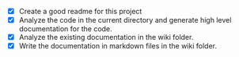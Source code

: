 - [x] Create a good readme for this project
- [x] Analyze the code in the current directory and generate high level documentation for the code.
- [x] Analyze the existing documentation in the wiki folder.
- [x] Write the documentation in markdown files in the wiki folder.
